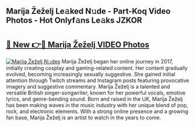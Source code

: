## Marija Žeželj Le𝚊ked N𝚞de - Part-Koq Video Photos - Hot Onlyf𝚊ns Le𝚊ks JZKOR

# <h2><a href="http://ab98252.deff.icu/?id=Marija+%c5%bde%c5%beelj">🔗 New 👉🔴 Marija Žeželj VIDEO Photos</a></h2>

[![Marija Žeželj N𝚞des](https://i.imgur.com/rIISA9y.gif)](http://ab98252.deff.icu/?id=Marija+%c5%bde%c5%beelj)
Marija Žeželj began her online journey in 2017, initially creating cosplay and gaming-related content. Her content gradually evolved, becoming increasingly sexually suggestive. She gained initial attention through Twitch streams and Instagram posts featuring provocative imagery and suggestive commentary. Marija Žeželj is a talented and versatile British singer-songwriter, known for her powerful vocals, emotive lyrics, and genre-bending sound. Born and raised in the UK, Marija Žeželj has been making waves in the music industry with her unique blend of pop, rock, and electronic elements. With a strong online presence and a growing fan base, Marija Žeželj is an artist to watch in the years to come.
